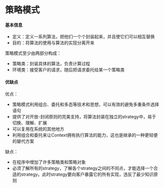 # 策略模式

#### 基本信息

- 定义：定义一系列算法，把他们一个个封装起来，并且使它们可以相互替换
- 目的：将算法的使用与算法的实现分离开来

策略模式至少由两部分构成：

- 策略类：封装具体的算法，负责计算过程
- 环境类：接受客户的请求，随后把请求委托给某一个策略类

#### 优缺点

优点：

- 策略模式利用组合、委托和多态等技术和思想，可以有效的避免多重条件选择语句
- 提供了对开放-封闭原则的完美支持，将算法封装在独立的strategy中，易于切换、理解、扩展
- 可以复用在系统的其他地方
- 利用组合和委托来让Context拥有执行算法的能力，这也是继承的一种更轻便的替代方案

缺点：

- 在程序中增加了许多策略类和策略对象
- 必须了解所有的strategy，了解各个strategy之间的不同点，才能选择一个合适的strategy。此时strategy要向客户暴露它的所有实现，违反了最少知识原则